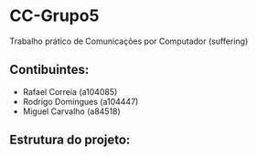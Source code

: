 # CC-Grupo5
Trabalho prático de Comunicações por Computador (suffering)

## Contibuintes:
- Rafael Correia (a104085)
- Rodrigo Domingues (a104447)
- Miguel Carvalho (a84518)

## Estrutura do projeto:
